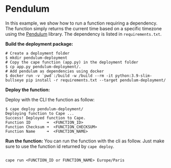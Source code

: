 # Pendulum

In this example, we show how to run a function requiring a dependency. The function simply returns the current time based on a specific timezone using the [Pendulum](https://pendulum.eustace.io/) library. The dependency is listed in `requirements.txt`.

**Build the deployment package:**
```console
# Create a deployment folder
$ mkdir pendulum-deployment
# Copy the cape function (app.py) in the deployment folder
$ cp app.py pendulum-deployment/.
# Add pendulum as dependencies using docker
$ docker run -v `pwd`:/build -w /build --rm -it python:3.9-slim-bullseye pip install -r requirements.txt --target pendulum-deployment/
```
**Deploy the function:**

Deploy with the CLI the function as follow:
```console
$ cape deploy pendulum-deployment/
Deploying function to Cape ...
Success! Deployed function to Cape.
Function ID       ➜  <FUNCTION_ID>
Function Checksum ➜  <FUNCTION_CHECKSUM>
Function Name     ➜  <FUNCTION_NAME>
```

**Run the function:**
You can run the function with the cli as follow. Just make sure to use the function id returned by `cape deploy`.
```console

cape run <FUNCTION_ID or FUNCTION_NAME> Europe/Paris 
```